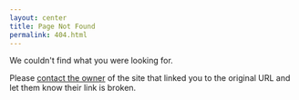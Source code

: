 ```yaml
---
layout: center
title: Page Not Found
permalink: 404.html
---
```


We couldn't find what you were looking for.

Please [contact the owner](contact@treeptik.fr) of the site that linked you to the original URL and let them know their link is broken.
